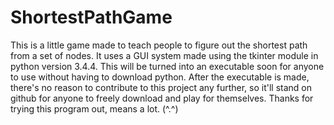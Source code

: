 # ShortestPathGame
This is a little game made to teach people to figure out the shortest path from a set of nodes. It uses a GUI system made using the tkinter module in python version 3.4.4. This will be turned into an executable soon for anyone to use without having to download python. After the executable is made, there's no reason to contribute to this project any further, so it'll stand on github for anyone to freely download and play for themselves. Thanks for trying this program out, means a lot. (^.^)
